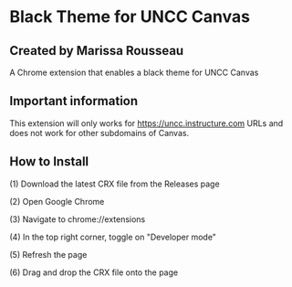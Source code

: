 # Black Theme for UNCC Canvas
## Created by Marissa Rousseau
 A Chrome extension that enables a black theme for UNCC Canvas
## Important information
This extension will only works for https://uncc.instructure.com URLs and does not work for other subdomains of Canvas. 

 ## How to Install
 (1) Download the latest CRX file from the Releases page
 
 (2) Open Google Chrome
 
 (3) Navigate to chrome://extensions
 
 (4) In the top right corner, toggle on "Developer mode"
 
 (5) Refresh the page
 
 (6) Drag and drop the CRX file onto the page
